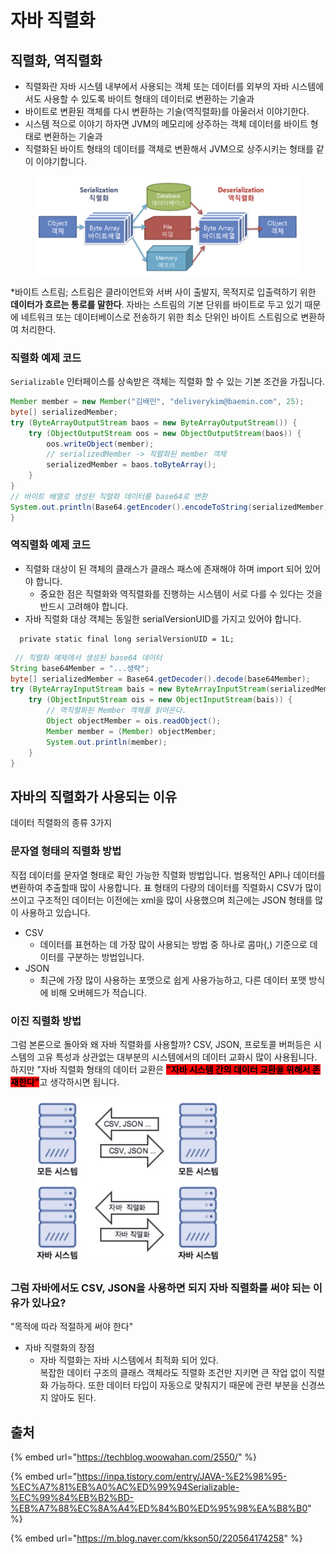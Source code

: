 # 자바 직렬화

## 직렬화, 역직렬화

* 직렬화란 자바 시스템 내부에서 사용되는 객체 또는 데이터를 외부의 자바 시스템에서도 사용할 수 있도록 바이트 형태의 데이터로 변환하는 기술과&#x20;
* 바이트로 변환된 객체를 다시 변환하는 기술(역직렬화)를 아울러서 이야기한다.
* 시스템 적으로 이야기 하자면 JVM의 메모리에 상주하는 객체 데이터를 바이트 형태로 변환하는 기술과
* 직렬화된 바이트 형태의 데이터를 객체로 변환해서 JVM으로 상주시키는 형태를 같이 이야기합니다.

<figure><img src="../../../.gitbook/assets/image (1) (1) (1) (1) (1).png" alt="" width="563"><figcaption></figcaption></figure>

\*바이트 스트림; 스트림은 클라이언트와 서버 사이 출발지, 목적지로 입출력하기 위한 **데이터가 흐르는 통로를 말한다**. 자바는 스트림의 기본 단위를 바이트로 두고 있기 때문에 네트워크 또는 데이터베이스로 전송하기 위한 최소 단위인 바이트 스트림으로 변환하여 처리한다.

### 직렬화 예제 코드

`Serializable` 인터페이스를 상속받은 객체는 직렬화 할 수 있는 기본 조건을 가집니다.

```java
Member member = new Member("김배민", "deliverykim@baemin.com", 25);
byte[] serializedMember;
try (ByteArrayOutputStream baos = new ByteArrayOutputStream()) {
    try (ObjectOutputStream oos = new ObjectOutputStream(baos)) {
        oos.writeObject(member);
        // serializedMember -> 직렬화된 member 객체 
        serializedMember = baos.toByteArray();
    }
}
// 바이트 배열로 생성된 직렬화 데이터를 base64로 변환
System.out.println(Base64.getEncoder().encodeToString(serializedMember));
}
```

### 역직렬화 예제 코드

* 직렬화 대상이 된 객체의 클래스가 클래스 패스에 존재해야 하며 import 되어 있어야 합니다.
  * 중요한 점은 직렬화와 역직렬화를 진행하는 시스템이 서로 다를 수 있다는 것을 반드시 고려해야 합니다.
* 자바 직렬화 대상 객체는 동일한 serialVersionUID를 가지고 있어야 합니다.

```
  private static final long serialVersionUID = 1L;
```

```java
 // 직렬화 예제에서 생성된 base64 데이터 
String base64Member = "...생략";
byte[] serializedMember = Base64.getDecoder().decode(base64Member);
try (ByteArrayInputStream bais = new ByteArrayInputStream(serializedMember)) {
    try (ObjectInputStream ois = new ObjectInputStream(bais)) {
        // 역직렬화된 Member 객체를 읽어온다.
        Object objectMember = ois.readObject();
        Member member = (Member) objectMember;
        System.out.println(member);
    }
}
```



## 자바의 직렬화가 사용되는 이유

데이터 직렬화의 종류 3가지

### 문자열 형태의 직렬화 방법

직접 데이터를 문자열 형태로 확인 가능한 직렬화 방법입니다. 범용적인 API나 데이터를 변환하여 추출할때 많이 사용합니다. 표 형태의 다량의 데이터를 직렬화시 CSV가 많이 쓰이고 구조적인 데이터는 이전에는 xml을 많이 사용했으며 최근에는 JSON 형태를 많이 사용하고 있습니다.

* CSV
  * 데이터를 표현하는 데 가장 많이 사용되는 방법 중 하나로 콤마(,) 기준으로 데이터를 구분하는 방법입니다.
* JSON
  * 최근에 가장 많이 사용하는 포맷으로 쉽게 사용가능하고, 다른 데이터 포맷 방식에 비해 오버헤드가 적습니다.

### 이진 직렬화 방법









그럼 본론으로 돌아와 왜 자바 직렬화를 사용할까? CSV, JSON, 프로토콜 버퍼등은 시스템의 고유 특성과 상관없는 대부분의 시스템에서의 데이터 교화시 많이 사용됩니다. 하지만 "자바 직렬화 형태의 데이터 교환은 <mark style="background-color:red;">**"자바 시스템 간의 데이터 교환을 위해서 존재한다"**</mark>고 생각하시면 됩니다.

<figure><img src="../../../.gitbook/assets/image (2) (1) (1).png" alt="" width="298"><figcaption></figcaption></figure>

### 그럼 자바에서도 CSV, JSON을 사용하면 되지 자바 직렬화를 써야 되는 이유가 있나요?

"목적에 따라 적절하게 써야 한다"

* 자바 직렬화의 장점
  * 자바 직렬화는 자바 시스템에서 최적화 되어 있다.\
    복잡한 데이터 구조의 클래스 객체라도 직렬화 조건만 지키면 큰 작업 없이 직렬화 가능하다. 또한 데이터 타입이 자동으로 맞춰지기 때문에 관련 부분을 신경쓰지 않아도 된다.







## 출처

{% embed url="https://techblog.woowahan.com/2550/" %}

{% embed url="https://inpa.tistory.com/entry/JAVA-%E2%98%95-%EC%A7%81%EB%A0%AC%ED%99%94Serializable-%EC%99%84%EB%B2%BD-%EB%A7%88%EC%8A%A4%ED%84%B0%ED%95%98%EA%B8%B0" %}

{% embed url="https://m.blog.naver.com/kkson50/220564174258" %}
